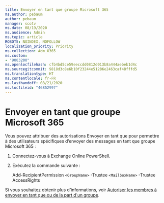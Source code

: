 ```yaml
---
title: Envoyer en tant que groupe Microsoft 365
ms.author: pebaum
author: pebaum
manager: scotv
ms.date: 08/19/2020
ms.audience: Admin
ms.topic: article
ROBOTS: NOINDEX, NOFOLLOW
localization_priority: Priority
ms.collection: Adm_O365
ms.custom:
- "9003200"
ms.openlocfilehash: cfb4bd5ce59eeccdd0812d013b8a444aebeb1d4c
ms.sourcegitcommit: 9818d3c8e6b10f23244e51286e2463caf48fffd5
ms.translationtype: HT
ms.contentlocale: fr-FR
ms.lasthandoff: 08/21/2020
ms.locfileid: "46852997"
---
```

# <a name="send-as-microsoft-365-group"></a>Envoyer en tant que groupe Microsoft 365

Vous pouvez attribuer des autorisations Envoyer en tant que pour permettre à des utilisateurs spécifiques d’envoyer des messages en tant que groupe Microsoft 365 :  

1. Connectez-vous à Exchange Online PowerShell.  

2. Exécutez la commande suivante :  

    Add-RecipientPermission `<GroupName>` -Trustee `<MailboxName>` -Trustee AccessRights

Si vous souhaitez obtenir plus d’informations, voir [Autoriser les membres à envoyer en tant que ou de la part d'un groupe](https://docs.microsoft.com/microsoft-365/admin/create-groups/allow-members-to-send-as-or-send-on-behalf-of-group?view=o365-worldwide).